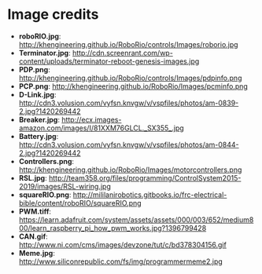 # Image credits

- **roboRIO.jpg**: http://khengineering.github.io/RoboRio/controls/Images/roborio.jpg
- **Terminator.jpg**: http://cdn.screenrant.com/wp-content/uploads/terminator-reboot-genesis-images.jpg
- **PDP.png**: http://khengineering.github.io/RoboRio/controls/Images/pdpinfo.png
- **PCP.png**: http://khengineering.github.io/RoboRio/Images/pcminfo.png
- **D-Link.jpg**: http://cdn3.volusion.com/vyfsn.knvgw/v/vspfiles/photos/am-0839-2.jpg?1420269442
- **Breaker.jpg**: http://ecx.images-amazon.com/images/I/81XXM76GLCL._SX355_.jpg
- **Battery.jpg**: http://cdn3.volusion.com/vyfsn.knvgw/v/vspfiles/photos/am-0844-2.jpg?1420269442
- **Controllers.png**: http://khengineering.github.io/RoboRio/Images/motorcontrollers.png
- **RSL.jpg**: http://team358.org/files/programming/ControlSystem2015-2019/images/RSL-wiring.jpg
- **squareRIO.png**: http://mililanirobotics.gitbooks.io/frc-electrical-bible/content/roboRIO/squareRIO.png
- **PWM.tiff**: https://learn.adafruit.com/system/assets/assets/000/003/652/medium800/learn_raspberry_pi_how_pwm_works.jpg?1396799428
- **CAN.gif**: http://www.ni.com/cms/images/devzone/tut/c/bd378304156.gif
- **Meme.jpg**: http://www.siliconrepublic.com/fs/img/programmermeme2.jpg
